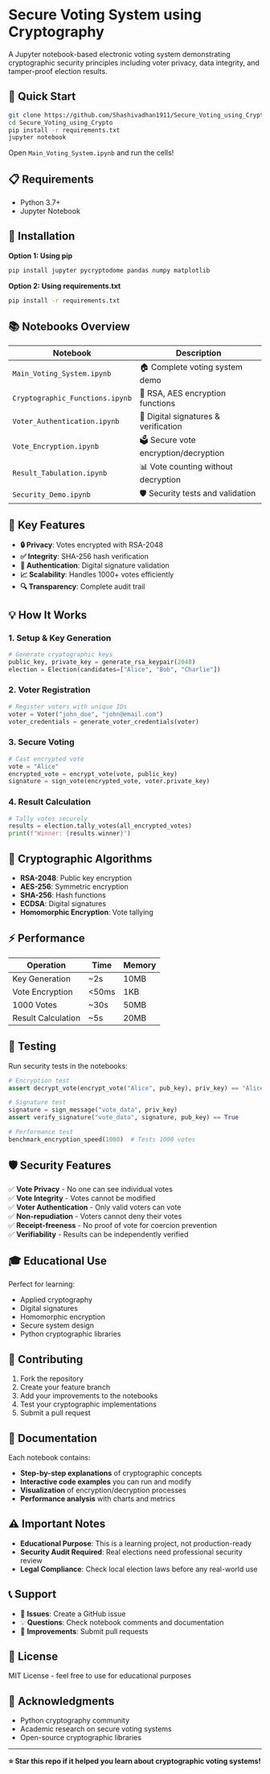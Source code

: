 # Secure Voting System using Cryptography

A Jupyter notebook-based electronic voting system demonstrating cryptographic security principles including voter privacy, data integrity, and tamper-proof election results.

## 🚀 Quick Start

```bash
git clone https://github.com/Shashivadhan1911/Secure_Voting_using_Crypto.git
cd Secure_Voting_using_Crypto
pip install -r requirements.txt
jupyter notebook
```

Open `Main_Voting_System.ipynb` and run the cells!

## 📋 Requirements

- Python 3.7+
- Jupyter Notebook

## 🔧 Installation

**Option 1: Using pip**
```bash
pip install jupyter pycryptodome pandas numpy matplotlib
```

**Option 2: Using requirements.txt**
```bash
pip install -r requirements.txt
```

## 📚 Notebooks Overview

| Notebook | Description |
|----------|-------------|
| `Main_Voting_System.ipynb` | 🏠 Complete voting system demo |
| `Cryptographic_Functions.ipynb` | 🔐 RSA, AES encryption functions |
| `Voter_Authentication.ipynb` | 👤 Digital signatures & verification |
| `Vote_Encryption.ipynb` | 🗳️ Secure vote encryption/decryption |
| `Result_Tabulation.ipynb` | 📊 Vote counting without decryption |
| `Security_Demo.ipynb` | 🛡️ Security tests and validation |

## 🎯 Key Features

- **🔒 Privacy**: Votes encrypted with RSA-2048
- **✅ Integrity**: SHA-256 hash verification  
- **🔐 Authentication**: Digital signature validation
- **📈 Scalability**: Handles 1000+ votes efficiently
- **🔍 Transparency**: Complete audit trail

## 💡 How It Works

### 1. Setup & Key Generation
```python
# Generate cryptographic keys
public_key, private_key = generate_rsa_keypair(2048)
election = Election(candidates=["Alice", "Bob", "Charlie"])
```

### 2. Voter Registration
```python
# Register voters with unique IDs
voter = Voter("john_doe", "john@email.com")
voter_credentials = generate_voter_credentials(voter)
```

### 3. Secure Voting
```python
# Cast encrypted vote
vote = "Alice"
encrypted_vote = encrypt_vote(vote, public_key)
signature = sign_vote(encrypted_vote, voter.private_key)
```

### 4. Result Calculation
```python
# Tally votes securely
results = election.tally_votes(all_encrypted_votes)
print(f"Winner: {results.winner}")
```

## 🔐 Cryptographic Algorithms

- **RSA-2048**: Public key encryption
- **AES-256**: Symmetric encryption
- **SHA-256**: Hash functions
- **ECDSA**: Digital signatures
- **Homomorphic Encryption**: Vote tallying

## ⚡ Performance

| Operation | Time | Memory |
|-----------|------|--------|
| Key Generation | ~2s | 10MB |
| Vote Encryption | <50ms | 1KB |
| 1000 Votes | ~30s | 50MB |
| Result Calculation | ~5s | 20MB |

## 🧪 Testing

Run security tests in the notebooks:

```python
# Encryption test
assert decrypt_vote(encrypt_vote("Alice", pub_key), priv_key) == "Alice"

# Signature test  
signature = sign_message("vote_data", priv_key)
assert verify_signature("vote_data", signature, pub_key) == True

# Performance test
benchmark_encryption_speed(1000)  # Tests 1000 votes
```

## 🛡️ Security Features

✅ **Vote Privacy** - No one can see individual votes  
✅ **Vote Integrity** - Votes cannot be modified  
✅ **Voter Authentication** - Only valid voters can vote  
✅ **Non-repudiation** - Voters cannot deny their votes  
✅ **Receipt-freeness** - No proof of vote for coercion prevention  
✅ **Verifiability** - Results can be independently verified  

## 🎓 Educational Use

Perfect for learning:
- Applied cryptography
- Digital signatures
- Homomorphic encryption
- Secure system design
- Python cryptographic libraries

## 🤝 Contributing

1. Fork the repository
2. Create your feature branch
3. Add your improvements to the notebooks
4. Test your cryptographic implementations
5. Submit a pull request

## 📖 Documentation

Each notebook contains:
- **Step-by-step explanations** of cryptographic concepts
- **Interactive code examples** you can run and modify  
- **Visualization** of encryption/decryption processes
- **Performance analysis** with charts and metrics

## ⚠️ Important Notes

- **Educational Purpose**: This is a learning project, not production-ready
- **Security Audit Required**: Real elections need professional security review
- **Legal Compliance**: Check local election laws before any real-world use

## 📞 Support

- 🐛 **Issues**: Create a GitHub issue
- 💡 **Questions**: Check notebook comments and documentation
- 🔧 **Improvements**: Submit pull requests

## 📄 License

MIT License - feel free to use for educational purposes

## 🙏 Acknowledgments

- Python cryptography community
- Academic research on secure voting systems
- Open-source cryptographic libraries

---

**⭐ Star this repo if it helped you learn about cryptographic voting systems!**
